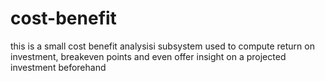 # cost-benefit
this is a small cost benefit analysisi subsystem used to compute return on investment, breakeven points and even offer insight on a projected investment beforehand
